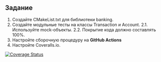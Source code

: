 ## Задание
1. Создайте CMakeList.txt для библиотеки banking.
2. Создайте модульные тесты на классы Transaction и Account.
2.1. Используйте mock-объекты.
2.2. Покрытие кода должно составлять 100%.
3. Настройте сборочную процедуру на **GitHub Actions**
4. Настройте Coveralls.io.

[![Coverage Status](https://coveralls.io/repos/github/YESSIR06/lab05/badge.svg?branch=master)](https://coveralls.io/github/YESSIR06/lab05?branch=master)
